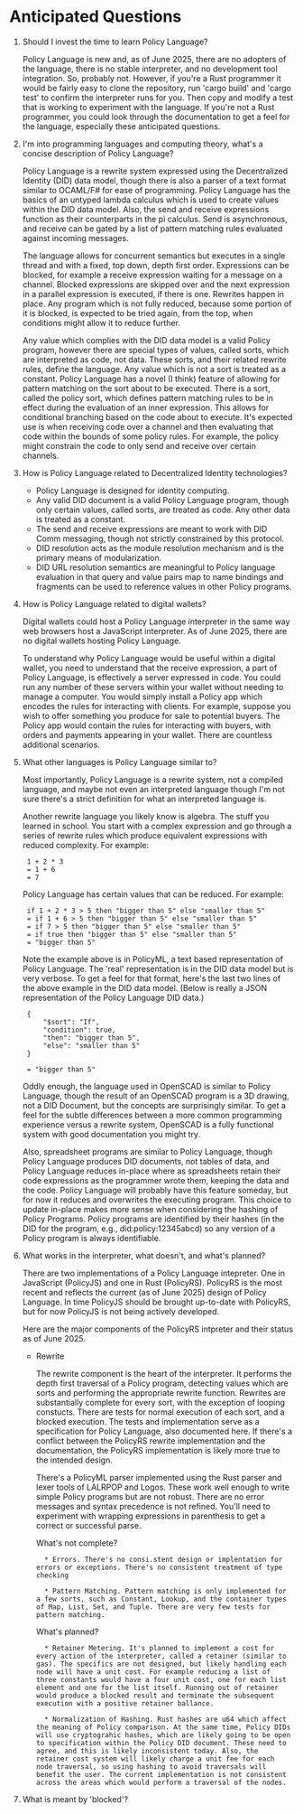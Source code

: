 # Anticipated Questions

1. Should I invest the time to learn Policy Language?

    Policy Language is new and, as of June 2025, there are no adopters of the language, there is no stable interpreter, and no development tool integration. So, probably not. However, if you're a Rust programmer it would be fairly easy to clone the repository, run 'cargo build' and 'cargo test' to confirm the interpreter runs for you. Then copy and modify a test that is working to experiment with the language. If you're not a Rust programmer, you could look through the documentation to get a feel for the language, especially these anticipated questions.

2. I'm into programming languages and computing theory, what's a concise description of Policy Language?

    Policy Language is a rewrite system expressed using the Decentralized Identity (DID) data model, though there is also a parser of a text format similar to OCAML/F# for ease of programming. Policy Language has the basics of an untyped lambda calculus which is used to create values within the DID data model. Also, the send and receive expressions function as their counterparts in the pi calculus. Send is asynchronous, and receive can be gated by a list of pattern matching rules evaluated against incoming messages. 

    The language allows for concurrent semantics but executes in a single thread and with a fixed, top down, depth first order. Expressions can be blocked, for example a receive expression waiting for a message on a channel. Blocked expressions are skipped over and the next expression in a parallel expression is executed, if there is one. Rewrites happen in place. Any program which is not fully reduced, because some portion of it is blocked, is expected to be tried again, from the top, when conditions might allow it to reduce further. 

    Any value which complies with the DID data model is a valid Policy program, however there are special types of values, called sorts, which are interpreted as code, not data. These sorts, and their related rewrite rules, define the language. Any value which is not a sort is treated as a constant. Policy Language has a novel (I think) feature of allowing for pattern matching on the sort about to be executed. There is a sort, called the policy sort, which defines pattern matching rules to be in effect during the evaluation of an inner expression. This allows for conditional branching based on the code about to execute. It's expected use is when receiving code over a channel and then evaluating that code within the bounds of some policy rules. For example, the policy might constrain the code to only send and receive over certain channels.

3. How is Policy Language related to Decentralized Identity technologies?

    * Policy Language is designed for identity computing.
    * Any valid DID document is a valid Policy Language program, though only certain values, called sorts, are treated as code. Any other data is treated as a constant.
    * The send and receive expressions are meant to work with DID Comm messaging, though not strictly constrained by this protocol.
    * DID resolution acts as the module resolution mechanism and is the primary means of modularization.
    * DID URL resolution semantics are meaningful to Policy language evaluation in that query and value pairs map to name bindings and fragments can be used to reference values in other Policy programs.

4. How is Policy Language related to digital wallets?

    Digital wallets could host a Policy Language interpreter in the same way web browsers host a JavaScript interpreter. As of June 2025, there are no digital wallets hosting Policy Language.

    To understand why Policy Language would be useful within a digital wallet, you need to understand that the receive expression, a part of Policy Language, is effectively a server expressed in code. You could run any number of these servers within your wallet without needing to manage a computer. You would simply install a Policy app which encodes the rules for interacting with clients. For example, suppose you wish to offer something you produce for sale to potential buyers. The Policy app would contain the rules for interacting with buyers, with orders and payments appearing in your wallet. There are countless additional scenarios. 

5. What other languages is Policy Language similar to?

    Most importantly, Policy Language is a rewrite system, not a compiled language, and maybe not even an interpreted language though I'm not sure there's a strict definition for what an interpreted language is. 

    Another rewrite language you likely know is algebra. The stuff you learned in school. You start with a complex expression and go through a series of rewrite rules which produce equivalent expressions with reduced complexity. For example: 
    
        1 + 2 * 3
        = 1 + 6
        = 7

    Policy Language has certain values that can be reduced. For example:

        if 1 + 2 * 3 > 5 then "bigger than 5" else "smaller than 5"
        = if 1 + 6 > 5 then "bigger than 5" else "smaller than 5"
        = if 7 > 5 then "bigger than 5" else "smaller than 5"
        = if true then "bigger than 5" else "smaller than 5"
        = "bigger than 5"

    Note the example above is in PolicyML, a text based representation of Policy Language. The 'real' representation is in the DID data model but is very verbose. To get a feel for that format, here's the last two lines of the above example in the DID data model. (Below is really a JSON representation of the Policy Language DID data.)

        { 
            "$sort": "If",
            "condition": true,
            "then": "bigger than 5",
            "else": "smaller than 5"
        }

        = "bigger than 5"

    Oddly enough, the language used in OpenSCAD is similar to Policy Language, though the result of an OpenSCAD program is a 3D drawing, not a DID Document, but the concepts are surprisingly similar. To get a feel for the subtle differences between a more common programming experience versus a rewrite system, OpenSCAD is a fully functional system with good documentation you might try. 

    Also,  spreadsheet programs are similar to Policy Language, though Policy Language produces DID documents, not tables of data, and Policy Language reduces in-place where as spreadsheets retain their code expressions as the programmer wrote them, keeping the data and the code. Policy Language will probably have this feature someday, but for now it reduces and overwrites the executing program. This choice to update in-place makes more sense when considering the hashing of Policy Programs. Policy programs are identified by their hashes (in the DID for the program, e.g., did:policy:12345abcd) so any version of a Policy program is always identifiable.

5. What works in the interpreter, what doesn't, and what's planned?

    There are two implementations of a Policy Language intepreter. One in JavaScript (PolicyJS) and one in Rust (PolicyRS). PolicyRS is the most recent and reflects the current (as of June 2025) design of Policy Language. In time PolicyJS should be brought up-to-date with PolicyRS, but for now PolicyJS is not being actively developed.

    Here are the major components of the PolicyRS intpreter and their status as of June 2025.

    * Rewrite

        The rewrite component is the heart of the interpreter. It performs the depth first traversal of a Policy program, detecting values which are sorts and performing the appropriate rewrite function. Rewrites are substantially complete for every sort, with the exception of looping constucts. There are tests for normal execution of each sort, and a blocked execution. The tests and implementation serve as a specification for Policy Language, also documented here. If there's a conflict between the PolicyRS rewrite implementation and the documentation, the PolicyRS implementation is likely more true to the intended design.

        There's a PolicyML parser implemented using the Rust parser and lexer tools of LALRPOP and Logos. These work well enough to write simple Policy programs but are not robust. There are no error messages and syntax precedence is not refined. You'll need to experiment with wrapping expressions in parenthesis to get a correct or successful parse.

        What's not complete? 

            * Errors. There's no consi.stent design or implentation for errors or exceptions. There's no consistent treatment of type checking

            * Pattern Matching. Pattern matching is only implemented for a few sorts, such as Constant, Lookup, and the container types of Map, List, Set, and Tuple. There are very few tests for pattern matching.

        What's planned?

            * Retainer Metering. It's planned to implement a cost for every action of the interpreter, called a retainer (similar to gas). The specifics are not designed, but likely handling each node will have a unit cost. For example reducing a list of three constants would have a four unit cost, one for each list element and one for the list itself. Running out of retainer would produce a blocked result and terminate the subsequent execution with a positive retainer ballance.

            * Normalization of Hashing. Rust hashes are u64 which affect the meaning of Policy comparison. At the same time, Policy DIDs will use cryptograhic hashes, which are likely going to be open to specification within the Policy DID document. These need to agree, and this is likely inconsistent today. Also, the retainer cost system will likely charge a unit fee for each node traversal, so using hashing to avoid traversals will benefit the user. The current implementation is not consistent across the areas which would perform a traversal of the nodes.

            
6. What is meant by 'blocked'?
